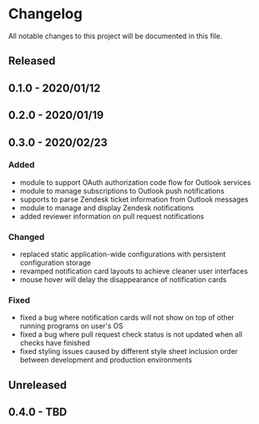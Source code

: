 # Changelog

All notable changes to this project will be documented in this file.

## Released

## 0.1.0 - 2020/01/12

## 0.2.0 - 2020/01/19

## 0.3.0 - 2020/02/23

### Added

* module to support OAuth authorization code flow for Outlook services
* module to manage subscriptions to Outlook push notifications
* supports to parse Zendesk ticket information from Outlook messages
* module to manage and display Zendesk notifications
* added reviewer information on pull request notifications

### Changed

* replaced static application-wide configurations with persistent configuration storage
* revamped notification card layouts to achieve cleaner user interfaces
* mouse hover will delay the disappearance of notification cards

### Fixed

* fixed a bug where notification cards will not show on top of other running programs on user's OS
* fixed a bug where pull request check status is not updated when all checks have finished
* fixed styling issues caused by different style sheet inclusion order between development and production environments

## Unreleased

## 0.4.0 - TBD
